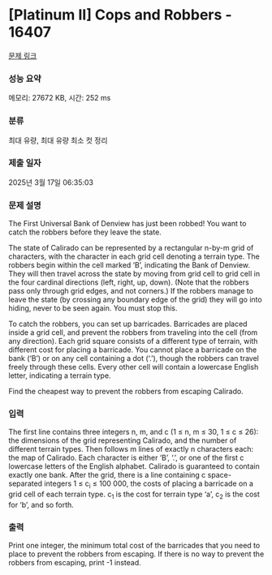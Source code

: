 # [Platinum II] Cops and Robbers - 16407 

[문제 링크](https://www.acmicpc.net/problem/16407) 

### 성능 요약

메모리: 27672 KB, 시간: 252 ms

### 분류

최대 유량, 최대 유량 최소 컷 정리

### 제출 일자

2025년 3월 17일 06:35:03

### 문제 설명

<p>The First Universal Bank of Denview has just been robbed! You want to catch the robbers before they leave the state.</p>

<p>The state of Calirado can be represented by a rectangular n-by-m grid of characters, with the character in each grid cell denoting a terrain type. The robbers begin within the cell marked ‘B’, indicating the Bank of Denview. They will then travel across the state by moving from grid cell to grid cell in the four cardinal directions (left, right, up, down). (Note that the robbers pass only through grid edges, and not corners.) If the robbers manage to leave the state (by crossing any boundary edge of the grid) they will go into hiding, never to be seen again. You must stop this.</p>

<p>To catch the robbers, you can set up barricades. Barricades are placed inside a grid cell, and prevent the robbers from traveling into the cell (from any direction). Each grid square consists of a different type of terrain, with different cost for placing a barricade. You cannot place a barricade on the bank (‘B’) or on any cell containing a dot (‘.’), though the robbers can travel freely through these cells. Every other cell will contain a lowercase English letter, indicating a terrain type.</p>

<p>Find the cheapest way to prevent the robbers from escaping Calirado.</p>

### 입력 

 <p>The first line contains three integers n, m, and c (1 ≤ n, m ≤ 30, 1 ≤ c ≤ 26): the dimensions of the grid representing Calirado, and the number of different terrain types. Then follows m lines of exactly n characters each: the map of Calirado. Each character is either ‘B’, ‘.’, or one of the first c lowercase letters of the English alphabet. Calirado is guaranteed to contain exactly one bank. After the grid, there is a line containing c space-separated integers 1 ≤ c<sub>i</sub> ≤ 100 000, the costs of placing a barricade on a grid cell of each terrain type. c<sub>1</sub> is the cost for terrain type ‘a’, c<sub>2</sub> is the cost for ‘b’, and so forth.</p>

### 출력 

 <p>Print one integer, the minimum total cost of the barricades that you need to place to prevent the robbers from escaping. If there is no way to prevent the robbers from escaping, print -1 instead.</p>

